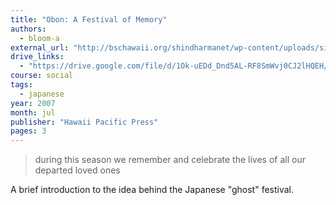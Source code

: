```yaml
---
title: "Obon: A Festival of Memory"
authors:
  - bloom-a
external_url: "http://bschawaii.org/shindharmanet/wp-content/uploads/sites/3/2012/04/Bloom-Memory.pdf"
drive_links:
  - "https://drive.google.com/file/d/1Ok-uEDd_Dnd5AL-RF8SmWvj0CJ2lHQEH/view?usp=drivesdk"
course: social
tags:
  - japanese
year: 2007
month: jul
publisher: "Hawaii Pacific Press"
pages: 3
---
```


> during this season we remember and celebrate the lives of all our departed loved ones

A brief introduction to the idea behind the Japanese "ghost" festival.
